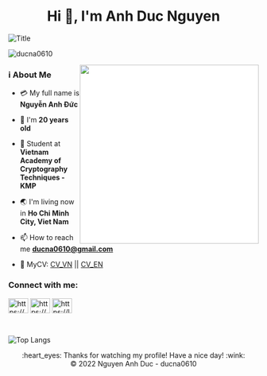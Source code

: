 
<h1 align="center">Hi 👋, I'm Anh Duc Nguyen</h1>

<img align="center" src="https://readme-typing-svg.herokuapp.com?font=Architects+Daughter&size=30&pause=700&color=A369F7FF&width=800&lines=😍Welcome+to+my+Github+profile!!;Hi👋!!!+I'm+Anh+Duc+Nguyen;I'm+pleased+you+to+spend+time+viewing+my+profile💕!!!" alt="Title"></img>

<p align="left"> <img src="https://komarev.com/ghpvc/?username=ducna0610&label=Profile%20views&color=0e75b6&style=flat" alt="ducna0610" /> </p>

<!--Introduction-->
<img align="right" style="display: block;-webkit-user-select: none;margin: auto;cursor: zoom-in;background-color: hsl(0, 0%, 100%);"    src="https://media.giphy.com/media/BuReg1EyvWaac/giphy.gif" width="360">

### ℹ️ About Me

- 💳 My full name is **Nguyễn Anh Đức**

- 🍰 I'm **20 years old**

- 🏫 Student at **Vietnam Academy of Cryptography Techniques - KMP**

- 🌏 I'm living now in **Ho Chi Minh City, Viet Nam**

- 📫 How to reach me **ducna0610@gmail.com**

- 📄 MyCV: [CV_VN]([https://en.wikipedia.org/wiki/Knight%27s_tour](https://www.topcv.vn/xem-cv/BFpRVlMFCwYGB1BcUAMBUQYNBAQFBAJXX1EABQ6649)) || [CV_EN]([https://en.wikipedia.org/wiki/Knight%27s_tour](https://www.topcv.vn/xem-cv/CgZVBFQEAF0LCQMNBlBRAAFSVFMAWgUEUwVQVw7342))

<h3 align="left">Connect with me:</h3>
<p align="left">
 <a href="https://www.linkedin.com/in/ducna0610" target="blank"><img align="center" src="https://raw.githubusercontent.com/rahuldkjain/github-profile-readme-generator/master/src/images/icons/Social/linked-in-alt.svg" alt="https://www.linkedin.com/in/ducna0610" height="30" width="40" /></a>
 <a href="https://www.facebook.com/ducna0610" target="blank"><img align="center" src="https://raw.githubusercontent.com/rahuldkjain/github-profile-readme-generator/master/src/images/icons/Social/facebook.svg" alt="https://www.facebook.com/ducna0610" height="30" width="40" /></a>
 <a href="https://leetcode.com/ducna0610" target="blank"><img align="center" src="https://raw.githubusercontent.com/rahuldkjain/github-profile-readme-generator/master/src/images/icons/Social/leet-code.svg" alt="https://leetcode.com/ducna0610" height="30" width="40" /></a>
</p>
</br>

![Top Langs](https://github-readme-stats.vercel.app/api/top-langs/?username=ducna0610&layout=compact&text_color=daf7dc&bg_color=222222)


 <div align="center">
  :heart_eyes: Thanks for watching my profile! Have a nice day! :wink: <br/>
  &copy; 2022 Nguyen Anh Duc - ducna0610
</div>

